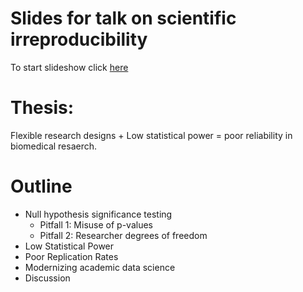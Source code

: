 # Slides for talk on scientific irreproducibility
To start slideshow click [here](https://pbeukema.github.io/science_aims/#/)

# Thesis:
Flexible research designs + Low statistical power = poor reliability in biomedical resaerch. 

# Outline
- Null hypothesis significance testing
  - Pitfall 1: Misuse of p-values
  - Pitfall 2: Researcher degrees of freedom
- Low Statistical Power
- Poor Replication Rates
- Modernizing academic data science
- Discussion
